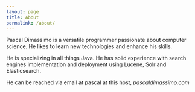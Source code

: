 ```yaml
---
layout: page
title: About
permalink: /about/
---
```


Pascal Dimassimo is a versatile programmer passionate about computer science. He likes to learn new technologies and enhance his skills.

He is specializing in all things Java. He has solid experience with search engines implementation and deployment using Lucene, Solr and Elasticsearch.

He can be reached via email at pascal at this host, *pascaldimassimo.com*
